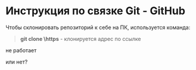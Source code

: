 # Инструкция по связке Git - GitHub

Чтобы склонировать репозиторий к себе на ПК, используется команда:
> **git clone \\https** - клонируется адрес по ссылке

не работает

или нет?